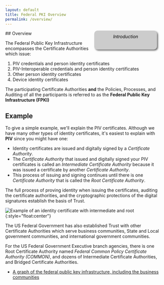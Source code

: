 ```yaml
---
layout: default
title: Federal PKI Overview
permalink: /overview/
---
```

<div style="float:right; padding:10px; margin-right:20px; border-radius:10px; width:180px; height:40px; box-shadow:3px 3px 5px 0px; text-align:center; background-color:#CCC; color:#666666">
<div style="color:#000000">
<em>Introduction</em>
</div>
</div>
## Overview

The Federal Public Key Infrastructure encompasses the Certificate Authorities which issue:

1. PIV credentials and person identity certificates 
2. PIV-Interoperable credentials and person identity certificates
3. Other person identity certificates
4. Device identity certificates

The participating Certificate Authorities **and** the Policies, Processes, and Auditing of all the participants is referred to as the **Federal Public Key Infrastructure (FPKI)**

## Example
To give a simple example, we'll explain the PIV certificates.  Although we have many other types of identity certificates, it's easiest to explain with **PIV** since you might have one: 

* Identity certificates are issued and digitally signed by a _Certificate Authority_.  
* The _Certificate Authority_ that issued and digitally signed your PIV certificates is called an _Intermediate Certificate Authority_ because it was issued a certificate by another _Certificate Authority_.  
* This process of issuing and signing continues until there is one  _Certificate Authority_ that is called the _Root Certificate Authority_.

The full process of proving identity when issuing the certificates, auditing the certificate authorities, and the cryptographic protections of the digital signatures establish the basis of Trust. 

![Example of an identity certificate with intermediate and root](../img/certificatechain_small.png){:style="float:center"}

The US Federal Government has also established Trust with other Certificate Authorities which serve business communities, State and Local government communities, and international government communities.

For the US Federal Government Executive branch agencies, there is one Root Certificate Authority named _Federal Common Policy Certificate Authority (COMMON)_, and dozens of Intermediate Certificate Authorities, and Bridged Certificate Authorities.  

*  [A graph of the federal public key infrastructure, including the business communities](https://fpki-graph.fpki-lab.gov/)

<!-- TODO: Reuse same information and visuals from here https://github.com/GSA/piv-guides/blob/staging/pages/certchains.md -->


